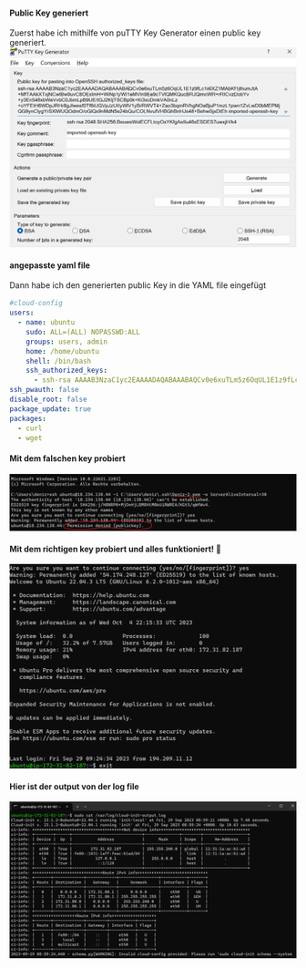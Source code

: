 #### Public Key generiert
Zuerst habe ich mithilfe von puTTY Key Generator einen public key generiert.
![Alt text](image-1.png)

#### angepasste yaml file
Dann habe ich den generierten public Key in die YAML file eingefügt
``` yaml
#cloud-config
users:
  - name: ubuntu
    sudo: ALL=(ALL) NOPASSWD:ALL
    groups: users, admin
    home: /home/ubuntu
    shell: /bin/bash
    ssh_authorized_keys:
      - ssh-rsa AAAAB3NzaC1yc2EAAAADAQABAAABAQCv0e6xuTLm5z6OqUL1E1z9fLc1ii6XZ1MAbKf1jthumJtA+MfTAAkXTxjNCwlBw9uvC8OExImH+WiNp1j/WI1eMVIn9Ee9cTVlQMKQucBRJQimcWR+rRICvzDobYv+y3En546xbWeVvbC0JbmLpB9UE/tGJ2KljTSCBp0k+Ki3xcDmkVA0nLz+oYFEtH6WDpJRHr8gJlwesf0Tf6iUGVpJzUIIyWlV1yBrRWVT4+Zao3bqmRVhgNOaBjuP1mzL1pwn1ZvLwD0bMEPMjQG9ynClygYrSXlWUQOdmO/oGlQx9nMdN5e24bQu/COLNvufVHBGhBnHJs48+BehwSjxDtEh imported-openssh-key
ssh_pwauth: false
disable_root: false 
package_update: true
packages:
  - curl 
  - wget 
```

#### Mit dem falschen key probiert
![Alt text](../kn02/image-11.png)


#### Mit dem richtigen key probiert und alles funktioniert! 🤯
![Alt text](image-4.png)
#### Hier ist der output von der log file
![Alt text](image-5.png)